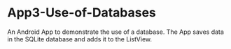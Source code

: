 # App3-Use-of-Databases
An Android App to demonstrate the use of a database. The App saves data in the SQLite database and adds it to the ListView. 
